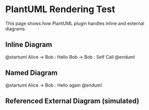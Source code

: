 <frontmatter title="PlantUML Diagrams" />

# PlantUML Rendering Test

<box type="info">
This page shows how PlantUML plugin handles inline and external diagrams.
</box>

## Inline Diagram
<puml width=300>
@startuml
Alice -> Bob : Hello
Bob -> Bob : Self Call
@enduml
</puml>

## Named Diagram
<puml name="alice">
@startuml
Alice -> Bob : Hello again
@enduml
</puml>

## Referenced External Diagram (simulated)
<puml src="activity.puml" />

